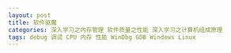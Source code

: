 ```yaml
---
layout: post
title: 软件驱魔
categories: 深入学习之内存管理 软件质量之性能 深入学习之计算机组成原理
tags: debug 调试 CPU 内存 性能 WinDbg GDB Windows Linux 
---
```


